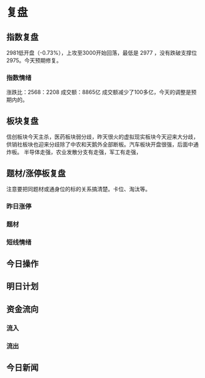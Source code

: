 # 复盘
## 指数复盘
2981低开盘（-0.73%），上攻至3000开始回落，最低是 2977 ，没有跌破支撑位 2975。今天预期修复。
### 指数情绪
涨跌比：2568：2208
成交额：8865亿
成交额减少了100多亿，今天的调整是预期内的。
## 板块复盘
信创板块今天主杀，医药板块弱分歧，昨天很火的虚拟现实板块今天迎来大分歧，供销社板块也迎来分歧除了中农和天鹅外全部断板。汽车板块开盘很强，后面中通炸板。
半导体走强，农业发散分支有走强，军工有走强，



## 题材/涨停板复盘
注意要把同题材或通身位的标的关系搞清楚。卡位、淘汰等。
### 昨日涨停

### 题材

### 短线情绪


## 今日操作


## 明日计划


## 资金流向
### 流入

### 流出

## 今日新闻

